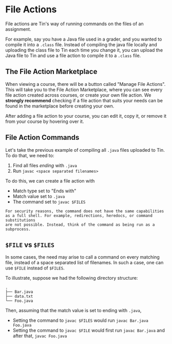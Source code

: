 # File Actions

File actions are Tin's way of running commands on the files of an assignment.

For example, say you have a Java file used in a grader, and you wanted to compile
it into a `.class` file. Instead of compiling the java file locally and uploading
the class file to Tin each time you change it, you can upload the Java file to
Tin and use a file action to compile it to a `.class` file.

## The File Action Marketplace
When viewing a course, there will be a button called "Manage File Actions". This will take you to the
File Action Marketplace, where you can see every file action created across courses, or create your
own file action. We **strongly recommend** checking if a file action that suits your needs can be found
in the marketplace before creating your own.

After adding a file action to your course, you can edit it, copy it, or remove it from your course
by hovering over it.

## File Action Commands
Let's take the previous example of compiling all `.java` files uploaded to Tin.
To do that, we need to:

1. Find all files _ending_ with `.java`
2. Run `javac <space separated filenames>`

To do this, we can create a file action with

- Match type set to "Ends with"
- Match value set to `.java`
- The command set to `javac $FILES`

```{note}
For security reasons, the command does not have the same capabilities
as a full shell. For example, redirections, heredocs, or command substitutions
are not possible. Instead, think of the command as being run as a subprocess.
```

## `$FILE` vs `$FILES`
In some cases, the need may arise to call a command on every
matching file, instead of a space separated list of filenames. In such
a case, one can use `$FILE` instead of `$FILES`.

To illustrate, suppose we had the following directory structure:
```
.
├── Bar.java
├── data.txt
└── Foo.java
```
Then, assuming that the match value is set to ending with `.java`,

- Setting the command to `javac $FILES` would run `javac Bar.java Foo.java`
- Setting the command to `javac $FILE` would first run `javac Bar.java` and after that, `javac Foo.java`
